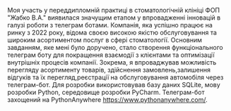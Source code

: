 Моя участь у переддипломній практиці в стоматологічній клініці ФОП "Жабко В.А." виявилася значущим етапом у впровадженні інновацій в галузі роботи з телеграм ботами. Компанія, яка успішно працює на ринку з 2022 року, відома своєю високою якістю обслуговування та широким асортиментом послуг в сфері стоматології.
Основним завданням, яке мені було доручено,  стало створення функціонального телеграм боту для покращення взаємодії з клієнтами та оптимізації внутрішніх процесів компанії. Зокрема, я впроваджував можливість перегляду асортименту товарів, здійснення замовлень,залишення відгуків та їх перегляд,реєстрації на обслуговування автомобіля через телеграм-бот.
Для розробки використовував базу даних SQLite, мову розробки Python, середовище розробки PyCharm.
Телеграм-бот захощений на PythonAnywhere https://www.pythonanywhere.com/.
